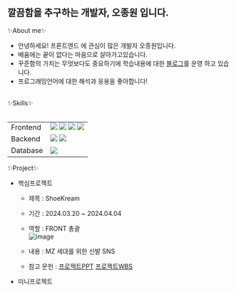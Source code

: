 ## 깔끔함을 추구하는 개발자, 오종원 입니다. 

✨About me✨
- 안녕하세요! 프론트엔드 에 관심이 많은 개발자 오종원입니다.
- 배움에는 끝이 없다는 마음으로 살아가고있습니다.  
- 꾸준함의 가치는 무엇보다도 중요하기에 학습내용에 대한    <a href="https://blog.naver.com/ojw6362">블로그</a>를 운영 하고 있습니다. 
- 프로그래밍언어에 대한 해석과 응용을 좋아합니다! 
<br>
✨Skills✨
<br>
<br>
<table>
    <tr>
    </tr>
    <tr>
        <td>Frontend</td>
        <td>
            <img src="https://img.shields.io/badge/Java-007396?style=for-the-badge&logo=java&logoColor=white"/>
            <img src="https://img.shields.io/badge/HTML5-E34F26?style=for-the-badge&logo=HTML&logoColor=white"/>
            <img src="https://img.shields.io/badge/CSS3-1572B6?style=for-the-badge&logo=CSS&logoColor=white"/>
            <img src="https://img.shields.io/badge/JavaScript-F7DF1E?style=for-the-badge&logo=JavaScript&logoColor=white"/>
        </td>
    </tr>
    <tr>
        <td>Backend</td>
        <td>
            <img src="https://img.shields.io/badge/Eclipse-2C2255?style=for-the-badge&logo=Eclipse&logoColor=white"/>
            <img src="https://img.shields.io/badge/VSCode-007ACC?style=for-the-badge&logo=VisualStudioCode&logoColor=white"/>
        </td>
    </tr>
    <tr>
        <td>Database</td>
      <td>
            <img src="https://img.shields.io/badge/Oracle 11g-F80000?style=for-the-badge&logo=Oracle&logoColor=white"/>
        </td>
    </tr>
    </tr>
</table>

✨Project✨
<br>
- 핵심프로젝트
    - 제목 : ShoeKream
    - 기간 : 2024.03.20 ~ 2024.04.04
    - 역할 : FRONT 총괄
       <br>  ![image](https://github.com/jong-won-oh/jong-won-oh/assets/157657703/6aaae5c1-2f16-4061-bd76-a82f58dcf6c8)

    - 내용 : MZ 세대를 위한 신발 SNS  
    - 참고 문헌 : <a href="https://www.miricanvas.com/v/131r577">프로젝트PPT</a>
                 <a href="https://docs.google.com/spreadsheets/d/1ZkbGw1p2XEaN200O8J2uuGXpquaVJVl904ypKT9qAls/edit#gid=0">프로젝트WBS</a>
- 미니프로젝트
                     
